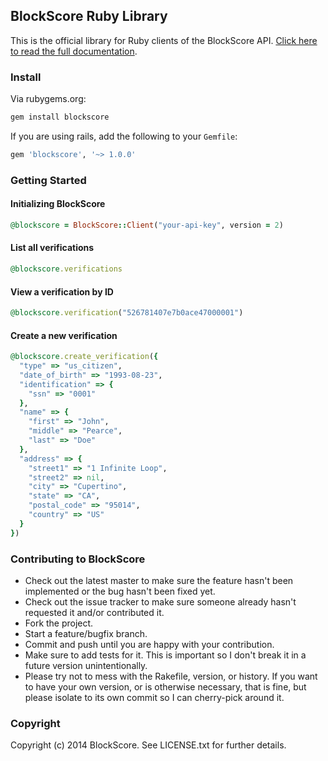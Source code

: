 ## BlockScore Ruby Library

This is the official library for Ruby clients of the BlockScore API. [Click here to read the full documentation](https://manage.blockscore.com/docs).

### Install

Via rubygems.org:

```ruby
gem install blockscore
```

If you are using rails, add the following to your `Gemfile`:

```ruby
gem 'blockscore', '~> 1.0.0'
```

### Getting Started

#### Initializing BlockScore

```ruby
@blockscore = BlockScore::Client("your-api-key", version = 2)
```
    
#### List all verifications

```ruby
@blockscore.verifications
```
    
#### View a verification by ID

```ruby
@blockscore.verification("526781407e7b0ace47000001")
```

#### Create a new verification

```ruby
@blockscore.create_verification({
  "type" => "us_citizen",
  "date_of_birth" => "1993-08-23",
  "identification" => {
    "ssn" => "0001"
  },
  "name" => {
    "first" => "John",
    "middle" => "Pearce",
    "last" => "Doe"
  },
  "address" => {
    "street1" => "1 Infinite Loop",
    "street2" => nil,
    "city" => "Cupertino",
    "state" => "CA",
    "postal_code" => "95014",
    "country" => "US"
  }
})
```

### Contributing to BlockScore
 
* Check out the latest master to make sure the feature hasn't been implemented or the bug hasn't been fixed yet.
* Check out the issue tracker to make sure someone already hasn't requested it and/or contributed it.
* Fork the project.
* Start a feature/bugfix branch.
* Commit and push until you are happy with your contribution.
* Make sure to add tests for it. This is important so I don't break it in a future version unintentionally.
* Please try not to mess with the Rakefile, version, or history. If you want to have your own version, or is otherwise necessary, that is fine, but please isolate to its own commit so I can cherry-pick around it.

### Copyright

Copyright (c) 2014 BlockScore. See LICENSE.txt for
further details.

